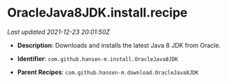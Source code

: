 # OracleJava8JDK.install.recipe

_Last updated 2021-12-23 20:01:50Z_

- **Description**: Downloads and installs the latest Java 8 JDK from Oracle.

- **Identifier**: `com.github.hansen-m.install.OracleJava8JDK`

- **Parent Recipes**: `com.github.hansen-m.download.OracleJava8JDK`
